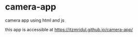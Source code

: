 # camera-app
camera app using html and js

this app is accessible at https://itzmridul.github.io/camera-app/
